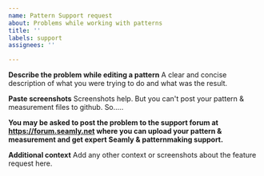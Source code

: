 ```yaml
---
name: Pattern Support request
about: Problems while working with patterns
title: ''
labels: support
assignees: ''

---
```


**Describe the problem while editing a pattern**
A clear and concise description of what you were trying to do and what was the result.

**Paste screenshots**
Screenshots help. But you can't post your pattern & measurement files to github. So.....

**You may be asked to post the problem to the support forum at https://forum.seamly.net where you can upload your pattern & measurement and get expert Seamly & patternmaking support.**

**Additional context**
Add any other context or screenshots about the feature request here.
